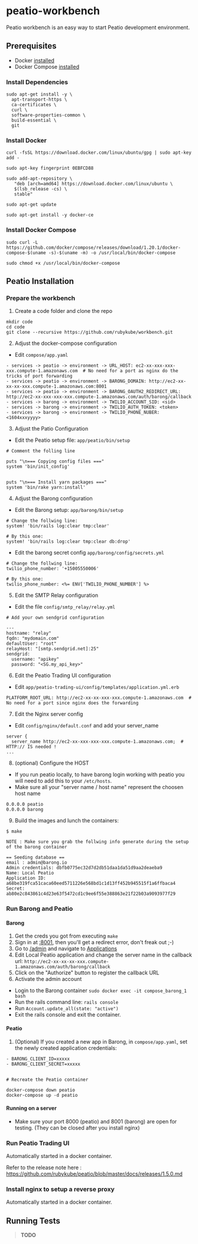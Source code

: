 # peatio-workbench

Peatio workbench is an easy way to start Peatio development environment.

## Prerequisites

- Docker [installed](https://docs.docker.com/engine/installation/)
- Docker Compose [installed](https://docs.docker.com/compose/install/)


### Install Dependencies

```shell
sudo apt-get install -y \
  apt-transport-https \
  ca-certificates \
  curl \
  software-properties-common \
  build-essential \
  git
```


### Install Docker

```shell
curl -fsSL https://download.docker.com/linux/ubuntu/gpg | sudo apt-key add -

sudo apt-key fingerprint 0EBFCD88

sudo add-apt-repository \
   "deb [arch=amd64] https://download.docker.com/linux/ubuntu \
   $(lsb_release -cs) \
   stable"

sudo apt-get update

sudo apt-get install -y docker-ce
```


### Install Docker Compose

```shell
sudo curl -L https://github.com/docker/compose/releases/download/1.20.1/docker-compose-$(uname -s)-$(uname -m) -o /usr/local/bin/docker-compose

sudo chmod +x /usr/local/bin/docker-compose
```

## Peatio Installation

### Prepare the workbench

1. Create a code folder and clone the repo

```shell
mkdir code
cd code
git clone --recursive https://github.com/rubykube/workbench.git
```


2. Adjust the docker-compose configuration

- Edit `compose/app.yaml`

```
- services -> peatio -> environment -> URL_HOST: ec2-xx-xxx-xxx-xxx.compute-1.amazonaws.com  # No need for a port as nginx do the tricks of port forwarding
- services -> peatio -> environment -> BARONG_DOMAIN: http://ec2-xx-xx-xx-xxx.compute-1.amazonaws.com:8001
- services -> peatio -> environment -> BARONG_OAUTH2_REDIRECT_URL: http://ec2-xx-xxx-xxx-xxx.compute-1.amazonaws.com/auth/barong/callback
- services -> barong -> environment -> TWILIO_ACCOUNT_SID: <sid>
- services -> barong -> environment -> TWILIO_AUTH_TOKEN: <token>
- services -> barong -> environment -> TWILIO_PHONE_NUBER: <1604xxxyyyy>
```



3. Adjust the Patio Configuration

- Edit the Peatio setup file: `app/peatio/bin/setup`

```shell
# Comment the folling line

puts "\n=== Copying config files ==="
system 'bin/init_config'
 

puts "\n=== Install yarn packages ==="
system 'bin/rake yarn:install'
```



4. Adjust the Barong configuration

- Edit the Barong setup: `app/barong/bin/setup`

```shell
# Change the follwing line:
system! 'bin/rails log:clear tmp:clear'

# By this one: 
system! 'bin/rails log:clear tmp:clear db:drop'
``` 


- Edit the barong secret config `app/barong/config/secrets.yml`

```shell
# Change the follwing line:
twilio_phone_number: '+15005550006'

# By this one:
twilio_phone_number: <%= ENV['TWILIO_PHONE_NUMBER'] %>
```



5. Edit the SMTP Relay configuration

- Edit the file `config/smtp_relay/relay.yml`

```shell
# Add your own sendgrid configuration

---
hostname: "relay"
fqdn: "mydomain.com"
defaultUser: "root"
relayHost: "[smtp.sendgrid.net]:25"
sendgrid:
  username: "apikey"
  password: "<SG.my_api_key>"
```



6. Edit the Peatio Trading UI configuration


- Edit `app/peatio-trading-ui/config/templates/application.yml.erb`

```shell
PLATFORM_ROOT_URL: http://ec2-xx-xx-xxx-xxx.compute-1.amazonaws.com  # No need for a port since nginx does the forwarding
```


7. Edit the Nginx server config

- Edit `config/nginx/default.conf` and add your server_name

```
server {
  server_name http://ec2-xx-xxx-xxx-xxx.compute-1.amazonaws.com;  # HTTP:// IS needed !
...
```



8. (optional) Configure the HOST

- If you run peatio locally, to have barong login working with peatio you will need to add this to your `/etc/hosts`. 
- Make sure all your "server name / host name" represent the choosen host name

```
0.0.0.0 peatio
0.0.0.0 barong
```


9. Build the images and lunch the containers: 

```
$ make

NOTE : Make sure you grab the follwing info generate during the setup of the barong container

== Seeding database ==
email : admin@barong.io
Admin credentials: dbfb0775ec32d7d2db51daa1da51d9aa2deaeba9
Name: Local Peatio
Application ID: a68be319fca51caca60eed5711226e568bd1c1d13ff452b945515f1a6ffbaca4
Secret: ab80e2c843861c4d23e63f5472cd1c9ee6f55e388863e21f22b03a9093977f29
```



### Run Barong and Peatio

#### Barong

1. Get the creds you got from executing `make`
2. Sign in at [<your-server-name>:8001](http://barong:8001), then you'll get a redirect error, don't freak out ;-)
3. Go to [/admin](http://barong:8001/admin) and navigate to [Applications](http://barong:8001/oauth/applications)
4. Edit Local Peatio application and change the server name in the callback url: `http://ec2-xx-xx-xx-xxx.compute-1.amazonaws.com/auth/barong/callback`
5. Click on the "Authorize" button to register the callback URL
6. Activate the admin account
  - Login to the Barong container `sudo docker exec -it compose_barong_1 bash`
  - Run the rails command line: `rails console`
  - Run `Account.update_all(state: "active")`
  - Exit the rails console and exit the container.


#### Peatio

1. (Optional) If you created a new app in Barong, in `compose/app.yaml`, set the newly created application credentials:

```
- BARONG_CLIENT_ID=xxxxx
- BARONG_CLIENT_SECRET=xxxxx


# Recreate the Peatio container

docker-compose down peatio
docker-compose up -d peatio
```


#### Running on a server

- Make sure your port 8000 (peatio) and 8001 (barong) are open for testing.  (They can be closed after you install nginx)


### Run Peatio Trading UI

Automatically started in a docker container.

Refer to the release note here : https://github.com/rubykube/peatio/blob/master/docs/releases/1.5.0.md




### Install nginx to setup a reverse proxy


Automatically started in a docker container.


## Running Tests

>**TODO**
